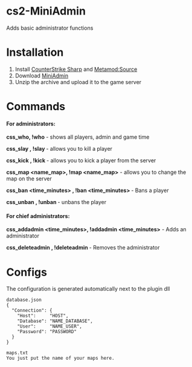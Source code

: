 # cs2-MiniAdmin
Adds basic administrator functions

# Installation
1. Install [CounterStrike Sharp](https://github.com/roflmuffin/CounterStrikeSharp) and [Metamod:Source](https://www.sourcemm.net/downloads.php/?branch=master)
3. Download [MiniAdmin](https://github.com/partiusfabaa/cs2-MiniAdmin/releases/tag/v1.0.0)
4. Unzip the archive and upload it to the game server

# Commands
#### For administrators:
**css_who, !who** - shows all players, admin and game time

**css_slay <userid>, !slay <userid>** - allows you to kill a player

**css_kick <userid>, !kick <userid>** - allows you to kick a player from the server

**css_map <name_map>, !map <name_map>** - allows you to change the map on the server

**css_ban <userid> <time_minutes> <reason>, !ban <userid> <time_minutes> <reason>** - Bans a player

**css_unban <steamid>, !unban <steamid>** - unbans the player

#### For chief administrators:
**css_addadmin <username> <steamid> <time_minutes>, !addadmin <username> <steamid> <time_minutes>** - Adds an administrator

**css_deleteadmin <steamid>, !deleteadmin <steamid>** - Removes the administrator

# Configs
The configuration is generated automatically next to the plugin dll
```
database.json
{
  "Connection": {
    "Host": 	"HOST",
    "Database": "NAME_DATABASE",
    "User": 	"NAME_USER",
    "Password": "PASSWORD"
  }
}

maps.txt
You just put the name of your maps here.
```
